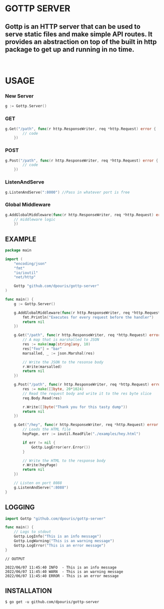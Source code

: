 # GOTTP SERVER

Gottp is an HTTP server that can be used to serve static files and make simple API routes. It provides an abstraction on top of the built in http package to get up and running in no time.
-
<br>

# USAGE

### **New Server**
```go
g := Gottp.Server()
```

### **GET**
```go
g.Get("/path", func(r http.ResponseWriter, req *http.Request) error {
		// code
	})
```

### **POST**
```go
g.Post("/path", func(r http.ResponseWriter, req *http.Request) error {
		// code
	})
```

### **ListenAndServe**
```go
g.ListenAndServe(":8000") //Pass in whatever port is free
```

### **Global Middleware**
```go
g.AddGlobalMiddleware(func(r http.ResponseWriter, req *http.Request) error {
    // middleware logic
	})
```

## **EXAMPLE**

```go
package main

import (
	"encoding/json"
	"fmt"
	"io/ioutil"
	"net/http"

	Gottp "github.com/dpouris/gottp-server"
)

func main() {
	g := Gottp.Server()

	g.AddGlobalMiddleware(func(r http.ResponseWriter, req *http.Request) error {
		fmt.Println("Executes for every request before the handler")
		return nil
	})

	g.Get("/path", func(r http.ResponseWriter, req *http.Request) error {
        // A map that is marshalled to JSON
		res := make(map[string]any, 10)
		res["foo"] = "bar"
		marsalled, _ := json.Marshal(res)

        // Write the JSON to the resonse body
		r.Write(marsalled)
		return nil
	})

	g.Post("/path", func(r http.ResponseWriter, req *http.Request) error {
        res := make([]byte, 20*1024)
        // Read the request body and write it to the res byte slice
		req.Body.Read(res)

		r.Write([]byte("Thank you for this tasty dump"))
		return nil
	})

	g.Get("/hey", func(r http.ResponseWriter, req *http.Request) error {
        // Loads the HTML file
		heyPage, err := ioutil.ReadFile("./examples/hey.html")

		if err != nil {
            Gottp.LogError(err.Error())
		}

        // Write the HTML to the response body
		r.Write(heyPage)
		return nil
	})

    // Listen on port 8088
	g.ListenAndServe(":8088")
}

```

## **LOGGING**
```go
import Gottp "github.com/dpouris/gottp-server"

func main() {
    // Logs to stdout
    Gottp.LogInfo("This is an info message")
    Gottp.LogWarning("This is an warning message")
    Gottp.LogError("This is an error message")
}
```
```shell
// OUTPUT

2022/06/07 11:45:40 INFO  - This is an info message
2022/06/07 11:45:40 WARN  - This is an warning message
2022/06/07 11:45:40 ERROR - This is an error message
```

## **INSTALLATION**

```shell
$ go get -u github.com/dpouris/gottp-server
```